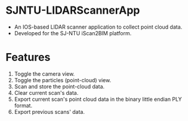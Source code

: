 # SJNTU-LIDARScannerApp

- An IOS-based LIDAR scanner application to collect point cloud data.
- Developed for the SJ-NTU iScan2BIM platform.

# Features

1. Toggle the camera view.
2. Toggle the particles (point-cloud) view.
3. Scan and store the point-cloud data.
4. Clear current scan's data.
5. Export current scan's point cloud data in the binary little endian PLY format.
6. Export previous scans' data.

